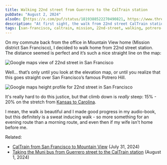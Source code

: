 ```yaml
---
title: Walking 22nd street from Guerrero to the CalTrain station
pubDate: "August 2, 2024"
alsoOn: [https://x.com/puf/status/1819388522270490821, https://www.threads.net/@frankpuf/post/C-LAQTYpR8K, https://c.im/@puf/112893061163306532, https://bsky.app/profile/puf.bsky.social/post/3kyqmw345n422]
description: "At first sight, the walk from 22nd street CalTrain station to my home in the Mission is a breeze. It's pretty much a straight line! But then I realized: that's Potrero hill in the middle there - so what will the climb/descent be like?"
tags: [san-francisco, caltrain, mission, 22nd-street, walking, potrero-hill, 17th-street]
---
```

On my commute back from the office in Mountain View home (Mission district San Francisco), I decided to walk home from 22nd street station. The distance seemed is perfect and it’s such a nice straight line on the map:

![Google maps view of 22nd street in San Francisco](https://i.imgur.com/YgH1JME.png)

Well… that’s only until you look at the elevation map, or until you realize that this goes straight over San Francisco’s famous Potrero Hill.

![Google maps height profile for 22nd street in San Francisco](https://i.imgur.com/Uy6M2d9.png)

It's really hard to do this justice, but that climb down is *really* steep: 15% - 20% on the stretch from [Kansas to Carolina](https://maps.app.goo.gl/Zn7HLVFUyLavgooK7).

I mean, the walk *is* beautiful and I made good progress in my audio-book, but this definitely is a sweat inducing walk - so more something for an evening route than a morning route, and even then if my wife isn't home before me.

Related:

 * [CalTrain from San Francisco to Mountain View](/socials/2024-07-31-caltrain-from-san-francisco-to-mountain-view) (July 31, 2024)
 * [Taking the Muni bus from Guerrero street to the CalTrain station](https://puf.io/socials/2024-08-01-muni-bus-to-caltrain-station) (August 1, 2024)
 